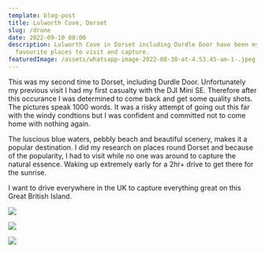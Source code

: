 ```yaml
---
template: blog-post
title: Lulworth Cove, Dorset
slug: /drone
date: 2022-09-10 08:00
description: Lulworth Cove in Dorset including Durdle Door have been my
  favourite places to visit and capture.
featuredImage: /assets/whatsapp-image-2022-08-30-at-4.53.45-am-1-.jpeg
---
```

This was my second time to Dorset, including Durdle Door. Unfortunately my previous visit I had my first casualty with the DJI Mini SE. Therefore after this occurance I was determined to come back and get some quality shots. The pictures speak 1000 words. It was a risky attempt of going out this far with the windy condtions but I was confident and committed not to come home with nothing again.

The luscious blue waters, pebbly beach and beautiful scenery, makes it a popular destination. I did my research on places round Dorset and because of the popularity, I had to visit while no one was around to capture the natural essence. Waking up extremely early for a 2hr+ drive to get there for the sunrise.

I want to drive everywhere in the UK to capture everything great on this Great British Island.

![](/assets/whatsapp-image-2022-08-30-at-4.53.45-am.jpeg)

![](/assets/whatsapp-image-2022-08-30-at-4.53.46-am-1-.jpeg)

![](/assets/whatsapp-image-2022-08-30-at-4.53.46-am.jpeg)